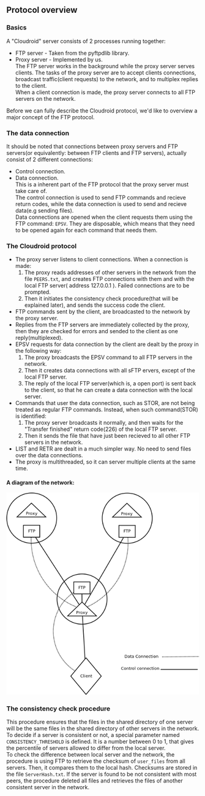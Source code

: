 ## Protocol overview

### Basics
A "Cloudroid" server consists of 2 processes running together: <br>
- FTP server - Taken from the pyftpdlib library. <br>
- Proxy server - Implemented by us. <br>
The FTP server works in the background while the proxy server serves clients. The tasks of the proxy server are to accept clients connections, broadcast traffic(client requests) to the network, and to multiplex replies to the client.<br>
When a client connection is made, the proxy server connects to all FTP servers on the network.

Before we can fully describe the Cloudroid protocol, we'd like to overview a major concept of the FTP protocol.

### The data connection
It should be noted that connections between proxy servers and FTP servers(or equivalently: between FTP clients and FTP servers), actually consist of 2 different connections:<br>
- Control connection.<br>
- Data connection.<br>
This is a inherent part of the FTP protocol that the proxy server must take care of.<br>
The control connection is used to send FTP commands and recieve return codes, while the data connection is used to send and recieve data(e.g sending files).<br>
Data connections are opened when the client requests them using the FTP command: ```EPSV```. They are disposable, which means that they need to be opened again for each command that needs them.

### The Cloudroid protocol
- The proxy server listens to client connections. When a connection is made:
    1. The proxy reads addresses of other servers in the network from the file ```PEERS.txt```, and creates FTP connections with them and with the local FTP server( address 127.0.0.1 ). Failed connections are to be prompted.
    2. Then it initiates the consistency check procedure(that will be explained later), and sends the success code the client.
- FTP commands sent by the client, are broadcasted to the network by the proxy server.
- Replies from the FTP servers are immediately collected by the proxy, then they are checked for errors and sended to the client as one reply(multiplexed).
- EPSV requests for data connection by the client are dealt by the proxy in the following way:
    1. The proxy broadcasts the EPSV command to all FTP servers in the network.
    2. Then it creates data connections with all sFTP ervers, except of the local FTP server.
    3. The reply of the local FTP server(which is, a open port) is sent back to the client, so that he can create a data connection with the local server.
- Commands that user the data connection, such as STOR, are not being treated as regular FTP commands. Instead, when such command(STOR) is identified:
    1. The proxy server broadcasts it normally, and then waits for the "Transfer finished" return code(226) of the local FTP server.
    2. Then it sends the file that have just been recieved to all other FTP servers in the network.
- LIST and RETR are dealt in a much simpler way. No need to send files over the data connections.
- The proxy is multithreaded, so it can server multiple clients at the same time.

#### A diagram of the network:
![alt tag](https://raw.githubusercontent.com/nathanwallh/Cloudroid/master/images/Diagram1.png)


### The consistency check procedure
This procedure ensures that the files in the shared directory of one server will be the same files in the shared directory of other servers in the network.<br>
To decide if a server is consistent or not, a special parameter named ```CONSISTENCY_THRESHOLD``` is defined. It is a number between 0 to 1, that gives the percentile of servers allowed to differ 
from the local server.<br>
To check the difference between local server and the network, the procedure is using FTP to retrieve the checksum of ``` user_files ```
from all servers. Then, it compares them to the local hash.
Checksums are stored in the file ``` ServerHash.txt ```.
If the server is found to be not consistent with most peers, the procedure deleted all files and retrieves the files of another  consistent server in the network.






